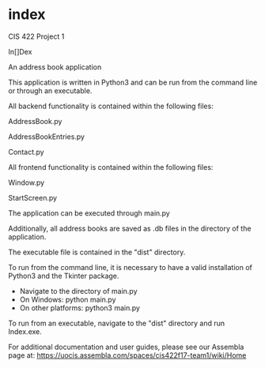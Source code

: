 # index
CIS 422 Project 1

In[]Dex

An address book application

This application is written in Python3 and can be run from the command line
or through an executable.

All backend functionality is contained within the following files:

AddressBook.py

AddressBookEntries.py

Contact.py



All frontend functionality is contained within the following files:

Window.py

StartScreen.py



The application can be executed through main.py



Additionally, all address books are saved as .db files in the directory of the application.

The executable file is contained in the "dist" directory.



To run from the command line, it is necessary to have a valid installation of Python3 and
the Tkinter package.

- Navigate to the directory of main.py
- On Windows: python main.py
- On other platforms: python3 main.py



To run from an executable, navigate to the "dist" directory and run Index.exe.



For additional documentation and user guides, please see our Assembla page at: 
https://uocis.assembla.com/spaces/cis422f17-team1/wiki/Home
